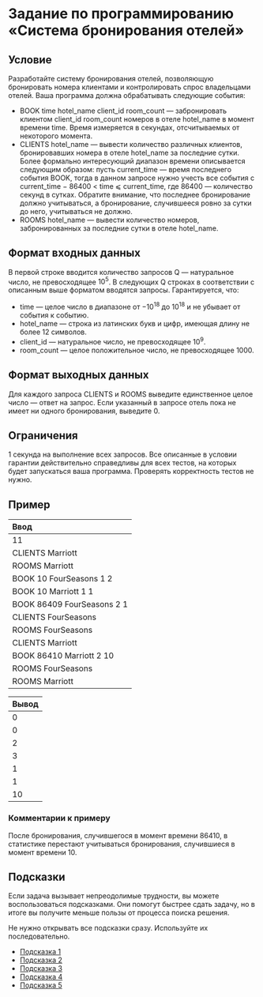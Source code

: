 # Задание по программированию «Система бронирования отелей»

## Условие

Разработайте систему бронирования отелей, позволяющую бронировать номера клиентами и контролировать спрос владельцами отелей. Ваша программа должна обрабатывать следующие события:

- BOOK time hotel_name client_id room_count — забронировать клиентом client_id room_count номеров в отеле hotel_name в момент времени time. Время измеряется в секундах, отсчитываемых от некоторого момента.
- CLIENTS hotel_name — вывести количество различных клиентов, бронировавших номера в отеле hotel_name за последние сутки. Более формально интересующий диапазон времени описывается следующим образом: пусть current_time — время последнего события BOOK, тогда в данном запросе нужно учесть все события с current_time − 86400 < time ⩽ current_time, где 86400 — количество секунд в сутках. Обратите внимание, что последнее бронирование должно учитываться, а бронирование, случившееся ровно за сутки до него, учитываться не должно.
- ROOMS hotel_name — вывести количество номеров, забронированных за последние сутки в отеле hotel_name.

## Формат входных данных

В первой строке вводится количество запросов Q — натуральное число, не превосходящее $10^5$. В следующих Q строках в соответствии с описанным выше форматом вводятся запросы. Гарантируется, что:

- time — целое число в диапазоне от $−10^18$ до $10^18$ и не убывает от события к событию.
- hotel_name — строка из латинских букв и цифр, имеющая длину не более 12 символов.
- client_id — натуральное число, не превосходящее $10^9$.
- room_count — целое положительное число, не превосходящее 1000.

## Формат выходных данных

Для каждого запроса CLIENTS и ROOMS выведите единственное целое число — ответ на запрос. Если указанный в запросе отель пока не имеет ни одного бронирования, выведите 0.

## Ограничения

1 секунда на выполнение всех запросов. Все описанные в условии гарантии действительно справедливы для всех тестов, на которых будет запускаться ваша программа. Проверять корректность тестов не нужно.

## Пример

| Ввод                       |
| :------------------------- |
| 11                         |
| CLIENTS Marriott           |
| ROOMS Marriott             |
| BOOK 10 FourSeasons 1 2    |
| BOOK 10 Marriott 1 1       |
| BOOK 86409 FourSeasons 2 1 |
| CLIENTS FourSeasons        |
| ROOMS FourSeasons          |
| CLIENTS Marriott           |
| BOOK 86410 Marriott 2 10   |
| ROOMS FourSeasons          |
| ROOMS Marriott             |

| Вывод |
| :---- |
| 0     |
| 0     |
| 2     |
| 3     |
| 1     |
| 1     |
| 10    |

### Комментарии к примеру

После бронирования, случившегося в момент времени 86410, в статистике перестают учитываться бронирования, случившиеся в момент времени 10.

## Подсказки

Если задача вызывает непреодолимые трудности, вы можете воспользоваться подсказками. Они помогут быстрее сдать задачу, но в итоге вы получите меньше пользы от процесса поиска решения.

Не нужно открывать все подсказки сразу. Используйте их последовательно.

- [Подсказка 1](/Week_2/task_5_booking/1.pdf)
- [Подсказка 2](/Week_2/task_5_booking/2.pdf)
- [Подсказка 3](/Week_2/task_5_booking/3.pdf)
- [Подсказка 4](/Week_2/task_5_booking/4.pdf)
- [Подсказка 5](/Week_2/task_5_booking/5.pdf)
